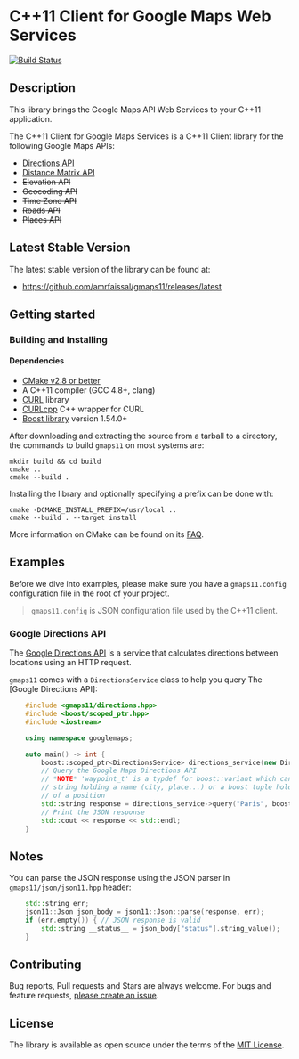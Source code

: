 # C++11 Client for Google Maps Web Services

[![Build Status](https://travis-ci.org/amrfaissal/gmaps11.svg?branch=master)](https://travis-ci.org/amrfaissal/gmaps11)

## Description

This library brings the Google Maps API Web Services to your C++11 application.

The C++11 Client for Google Maps Services is a C++11 Client library for the following Google Maps APIs:

 - [Directions API]
 - [Distance Matrix API]
 - ~~Elevation API~~
 - ~~Geocoding API~~
 - ~~Time Zone API~~
 - ~~Roads API~~
 - ~~Places API~~

## Latest Stable Version

The latest stable version of the library can be found at:
- <https://github.com/amrfaissal/gmaps11/releases/latest>

## Getting started

### Building and Installing

#### Dependencies

- [CMake v2.8 or better](http://www.cmake.org/)
- A C++11 compiler (GCC 4.8+, clang)
- [CURL](http://curl.haxx.se/) library
- [CURLcpp](https://github.com/AmrFaissal/curlcpp) C++ wrapper for CURL
- [Boost library](http://www.boost.org) version 1.54.0+

After downloading and extracting the source from a tarball to a directory, the commands to build `gmaps11` on most systems are:

    mkdir build && cd build
    cmake ..
    cmake --build .

Installing the library and optionally specifying a prefix can be done with:

    cmake -DCMAKE_INSTALL_PREFIX=/usr/local ..
    cmake --build . --target install

More information on CMake can be found on its [FAQ](http://www.cmake.org/Wiki/CMake_FAQ).

## Examples

Before we dive into examples, please make sure you have a `gmaps11.config` configuration file in the root of your project.

> `gmaps11.config` is JSON configuration file used by the C++11 client.

### Google Directions API

The [Google Directions API](https://developers.google.com/maps/documentation/directions/intro) is a service that calculates directions between locations using an HTTP request.

`gmaps11` comes with a `DirectionsService` class to help you query The [Google Directions API]:

```cpp
    #include <gmaps11/directions.hpp>
    #include <boost/scoped_ptr.hpp>
    #include <iostream>

    using namespace googlemaps;

    auto main() -> int {
        boost::scoped_ptr<DirectionsService> directions_service(new DirectionsService());
        // Query the Google Maps Directions API
        // *NOTE* 'waypoint_t' is a typdef for boost::variant which can be a
        // string holding a name (city, place...) or a boost tuple holding lat and long
        // of a position
        std::string response = directions_service->query("Paris", boost::make_tuple(44.051682, 4.643433), "driving");
        // Print the JSON response
        std::cout << response << std::endl;
    }
```

## Notes

You can parse the JSON response using the JSON parser in `gmaps11/json/json11.hpp` header:

```cpp
    std::string err;
    json11::Json json_body = json11::Json::parse(response, err);
    if (err.empty()) { // JSON response is valid
        std::string __status__ = json_body["status"].string_value();
    }
```

## Contributing

Bug reports, Pull requests and Stars are always welcome. For bugs and feature requests, [please create an issue](https://github.com/amrfaissal/gmaps11/issues/new).

## License

The library is available as open source under the terms of the [MIT License](http://opensource.org/licenses/MIT).

[Directions API]: https://developers.google.com/maps/documentation/directions/
[Distance Matrix API]: https://developers.google.com/maps/documentation/distancematrix/

